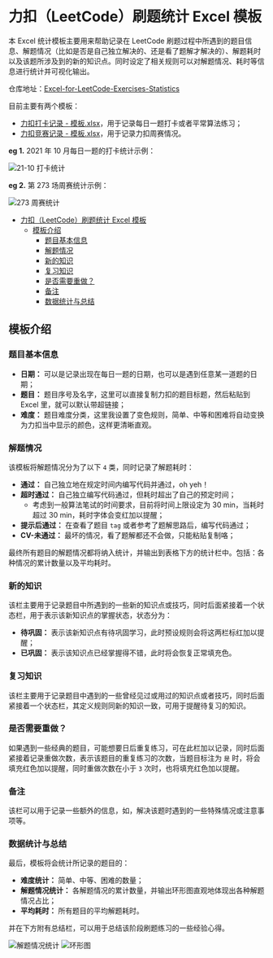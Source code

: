 # 力扣（LeetCode）刷题统计 Excel 模板

本 Excel 统计模板主要用来帮助记录在 LeetCode 刷题过程中所遇到的题目信息、解题情况（比如是否是自己独立解决的、还是看了题解才解决的）、解题耗时以及该题所涉及到的新的知识点。同时设定了相关规则可以对解题情况、耗时等信息进行统计并可视化输出。

仓库地址：[Excel-for-LeetCode-Exercises-Statistics](https://github.com/stranded-fish/Excel-for-LeetCode-Exercises-Statistics)

目前主要有两个模板：

* [力扣打卡记录 - 模板.xlsx](https://github.com/stranded-fish/Excel-for-LeetCode-Exercises-Statistics/blob/main/%E5%8A%9B%E6%89%A3%E6%89%93%E5%8D%A1%E8%AE%B0%E5%BD%95%20-%20%E6%A8%A1%E6%9D%BF.xlsx)，用于记录每日一题打卡或者平常算法练习；
* [力扣竞赛记录 - 模板.xlsx](https://github.com/stranded-fish/Excel-for-LeetCode-Exercises-Statistics/blob/main/%E5%8A%9B%E6%89%A3%E7%AB%9E%E8%B5%9B%E8%AE%B0%E5%BD%95%20-%20%E6%A8%A1%E6%9D%BF.xlsx)，用于记录力扣周赛情况。

**eg 1.** 2021 年 10 月每日一题的打卡统计示例：

![21-10 打卡统计](https://yulan-img-work.oss-cn-beijing.aliyuncs.com/img/20220102152144.png)

**eg 2.** 第 273 场周赛统计示例：

![273 周赛统计](https://yulan-img-work.oss-cn-beijing.aliyuncs.com/img/20220102152157.png)

- [力扣（LeetCode）刷题统计 Excel 模板](#力扣leetcode刷题统计-excel-模板)
  - [模板介绍](#模板介绍)
    - [题目基本信息](#题目基本信息)
    - [解题情况](#解题情况)
    - [新的知识](#新的知识)
    - [复习知识](#复习知识)
    - [是否需要重做？](#是否需要重做)
    - [备注](#备注)
    - [数据统计与总结](#数据统计与总结)

## 模板介绍

### 题目基本信息

* **日期：** 可以是记录出现在每日一题的日期，也可以是遇到任意某一道题的日期；
* **题目：** 题目序号及名字，这里可以直接复制力扣的题目标题，然后粘贴到 Excel 里，就可以默认带超链接；
* **难度：** 题目难度分类，这里我设置了变色规则，简单、中等和困难将自动变换为力扣当中显示的颜色，这样更清晰直观。

### 解题情况

该模板将解题情况分为了以下 `4` 类，同时记录了解题耗时：

* **通过：** 自己独立地在规定时间内编写代码并通过，oh yeh！
* **超时通过：** 自己独立编写代码通过，但耗时超出了自己的预定时间；
  * 考虑到一般算法笔试的时间要求，目前将时间上限设定为 30 min，当耗时超过 30 min，耗时字体会变红加以提醒；
* **提示后通过：** 在查看了题目 `tag` 或者参考了题解思路后，编写代码通过；
* **CV-未通过：** 最坏的情况，看了题解都还不会做，只能粘贴复制咯；

最终所有题目的解题情况都将纳入统计，并输出到表格下方的统计栏中。包括：各种情况的累计数量以及平均耗时。

### 新的知识

该栏主要用于记录题目中所遇到的一些新的知识点或技巧，同时后面紧接着一个状态栏，用于表示该新知识点的掌握状态，状态分为：

* **待巩固：** 表示该新知识点有待巩固学习，此时预设规则会将这两栏标红加以提醒；
* **已巩固：** 表示该知识点已经掌握得不错，此时将会恢复正常填充色。

### 复习知识

该栏主要用于记录题目中遇到的一些曾经见过或用过的知识点或者技巧，同时后面紧接着一个状态栏，其定义规则同新的知识一致，可用于提醒待复习的知识。

### 是否需要重做？

如果遇到一些经典的题目，可能想要日后重复练习，可在此栏加以记录，同时后面紧接着记录重做次数，表示该题目的重复练习的次数，当题目标注为 `是` 时，将会填充红色加以提醒，同时重做次数在小于 `3` 次时，也将填充红色加以提醒。

### 备注

该栏可以用于记录一些额外的信息，如，解决该题时遇到的一些特殊情况或注意事项等。

### 数据统计与总结

最后，模板将会统计所记录的题目的：

* **难度统计：** 简单、中等、困难的数量；
* **解题情况统计：** 各解题情况的累计数量，并输出环形图直观地体现出各种解题情况占比；
* **平均耗时：** 所有题目的平均解题耗时。

并在下方附有总结栏，可以用于总结该阶段刷题练习的一些经验心得。

![解题情况统计](https://yulan-img-work.oss-cn-beijing.aliyuncs.com/img/20220102152336.png)
![环形图](https://yulan-img-work.oss-cn-beijing.aliyuncs.com/img/20220102152343.png)
